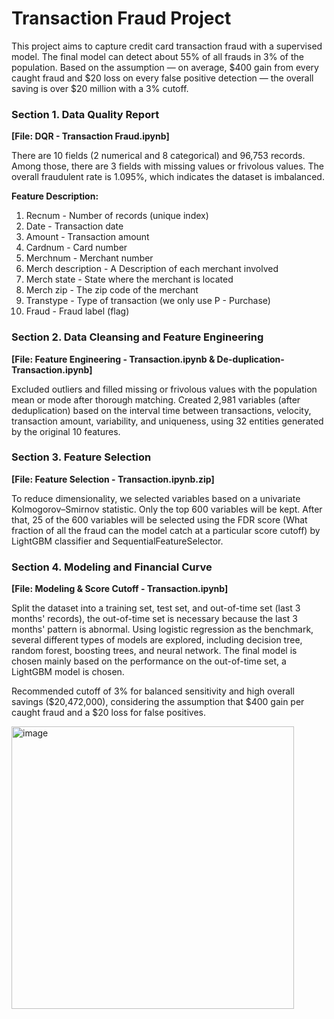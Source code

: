 # Transaction Fraud Project

This project aims to capture credit card transaction fraud with a supervised model. The final model can detect about 55% of all frauds in 3% of the population. Based on the assumption — on average, $400 gain from every caught fraud and $20 loss on every false positive detection — the overall saving is over $20 million with a 3% cutoff.

### Section 1. Data Quality Report
<b>\[File: DQR - Transaction Fraud.ipynb\]</b>

There are 10 fields (2 numerical and 8 categorical) and 96,753 records. Among those, there are 3 fields with missing values or frivolous values. The overall fraudulent rate is 1.095%, which indicates the dataset is imbalanced. 

<b> Feature Description:</b>
1. Recnum - Number of records (unique index)
2. Date -  Transaction date
3. Amount - Transaction amount
4. Cardnum - Card number
5. Merchnum - Merchant number
6. Merch description - A Description of each merchant involved
7. Merch state - State where the merchant is located
8. Merch zip - The zip code of the merchant
9. Transtype - Type of transaction (we only use P - Purchase)
10. Fraud - Fraud label (flag)

### Section 2. Data Cleansing and Feature Engineering 
<b>\[File: Feature Engineering - Transaction.ipynb & De-duplication-Transaction.ipynb\]</b>

Excluded outliers and filled missing or frivolous values with the population mean or mode after thorough matching. Created 2,981 variables (after deduplication) based on the interval time between transactions, velocity, transaction amount, variability, and uniqueness, using 32 entities generated by the original 10 features.

### Section 3. Feature Selection
<b>\[File: Feature Selection - Transaction.ipynb.zip\]</b>

To reduce dimensionality, we selected variables based on a univariate Kolmogorov–Smirnov statistic. Only the top 600 variables will be kept. After that, 25 of the 600 variables will be selected using the FDR score (What fraction of all the fraud can the model catch at a particular score cutoff) by LightGBM classifier and SequentialFeatureSelector.

### Section 4. Modeling and Financial Curve
<b>\[File: Modeling & Score Cutoff - Transaction.ipynb\]</b>

Split the dataset into a training set, test set, and out-of-time set (last 3 months' records), the out-of-time set is necessary because the last 3 months' pattern is abnormal. Using logistic regression as the benchmark, several different types of models are explored, including decision tree, random forest, boosting trees, and neural network. The final model is chosen mainly based on the performance on the out-of-time set, a LightGBM model is chosen. 

Recommended cutoff of 3% for balanced sensitivity and high overall savings ($20,472,000), considering the assumption that $400 gain per caught fraud and a $20 loss for false positives.

<img width="452" alt="image" src="https://github.com/HuLilyowo/Transaction_Fraud_Project/assets/133606096/50d1f292-13e1-4245-a2d0-28d5de62a60b">




